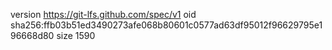 version https://git-lfs.github.com/spec/v1
oid sha256:ffb03b51ed3490273afe068b80601c0577ad63df95012f96629795e196668d80
size 1590
